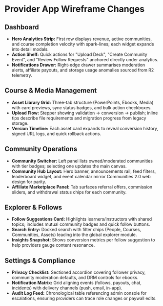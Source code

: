 # Provider App Wireframe Changes

## Dashboard
- **Hero Analytics Strip:** First row displays revenue, active communities, and course completion velocity with spark-lines; each widget expands into detail modals.
- **Action Shelf:** Quick actions for "Upload Deck", "Create Community Event", and "Review Follow Requests" anchored directly under analytics.
- **Notifications Drawer:** Right-edge drawer summarises moderation alerts, affiliate payouts, and storage usage anomalies sourced from R2 telemetry.

## Course & Media Management
- **Asset Library Grid:** Three-tab structure (PowerPoints, Ebooks, Media) with card previews, sync status badges, and bulk action checkboxes.
- **Upload Flow:** Stepper showing validation → conversion → publish; inline tips describe file requirements and migration progress from legacy storage.
- **Version Timeline:** Each asset card expands to reveal conversion history, signed URL logs, and quick rollback actions.

## Community Operations
- **Community Switcher:** Left panel lists owned/moderated communities with tier badges; selecting one updates the main canvas.
- **Community Hub Layout:** Hero banner, announcements rail, feed filters, leaderboard widget, and event calendar mirror Communities 2.0 web design for parity.
- **Affiliate Marketplace Panel:** Tab surfaces referral offers, commission sliders, and withdrawal status chips for each community.

## Explorer & Follows
- **Follow Suggestions Card:** Highlights learners/instructors with shared topics; includes mutual community badges and quick follow buttons.
- **Search Entry:** Docked search with filter chips (People, Courses, Communities, Assets) leading into the global explorer module.
- **Insights Snapshot:** Shows conversion metrics per follow suggestion to help providers gauge content resonance.

## Settings & Compliance
- **Privacy Checklist:** Sectioned accordion covering follower privacy, community moderation defaults, and DRM controls for ebooks.
- **Notification Matrix:** Grid aligning events (follows, payouts, chat, incidents) with delivery channels (push, email, in-app).
- **Audit Log Feed:** Chronological table referencing admin console for escalations, ensuring providers can trace role changes or paywall edits.
